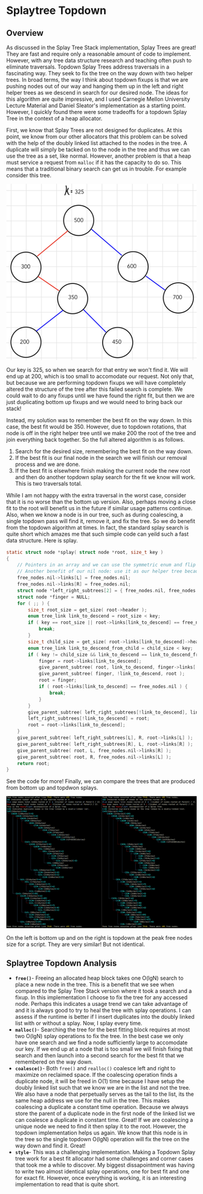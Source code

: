 # Splaytree Topdown

## Overview

As discussed in the Splay Tree Stack implementation, Splay Trees are great! They are fast and require only a reasonable amount of code to implement. However, with any tree data structure research and teaching often push to eliminate traversals. Topdown Splay Trees address traversals in a fascinating way. They seek to fix the tree on the way down with two helper trees. In broad terms, the way I think about topdown fixups is that we are pushing nodes out of our way and hanging them up in the left and right helper trees as we descend in search for our desired node. The ideas for this algorithm are quite impressive, and I used Carnegie Mellon University Lecture Material and Daniel Sleator's implementation as a starting point. However, I quickly found there were some tradeoffs for a topdown Splay Tree in the context of a heap allocator.

First, we know that Splay Trees are not designed for duplicates. At this point, we know from our other allocators that this problem can be solved with the help of the doubly linked list attached to the nodes in the tree. A duplicate will simply be tacked on to the node in the tree and thus we can use the tree as a set, like normal. However, another problem is that a heap must service a request from `malloc` if it has the capacity to do so. This means that a traditional binary search can get us in trouble. For example consider this tree.

![splaytree-topdown-problem](/images/splaytree-topdown-problem.png)

Our key is 325, so when we search for that entry we won't find it. We will end up at 200, which is too small to accomodate our request. Not only that, but because we are performing topdown fixups we will have completely altered the structure of the tree after this failed search is complete. We could wait to do any fixups until we have found the right fit, but then we are just duplicating bottom up fixups and we would need to bring back our stack!

Instead, my solution was to remember the best fit on the way down. In this case, the best fit would be 350. However, due to topdown rotations, that node is off in the right helper tree until we make 200 the root of the tree and join everything back together. So the full altered algorithm is as follows.

1. Search for the desired size, remembering the best fit on the way down.
2. If the best fit is our final node in the search we will finish our removal process and we are done.
3. If the best fit is elsewhere finish making the current node the new root and then do another topdown splay search for the fit we know will work. This is two traversals total.

While I am not happy with the extra traversal in the worst case, consider that it is no worse than the bottom up version. Also, perhaps moving a close fit to the root will benefit us in the future if similar usage patterns continue. Also, when we know a node is in our tree, such as during coalescing, a single topdown pass will find it, remove it, and fix the tree. So we do benefit from the topdown algorithm at times. In fact, the standard splay search is quite short which amazes me that such simple code can yeild such a fast data structure. Here is splay.

```c
static struct node *splay( struct node *root, size_t key )
{
    // Pointers in an array and we can use the symmetric enum and flip it to choose the Left or Right subtree.
    // Another benefit of our nil node: use it as our helper tree because we don't need its Left Right fields.
    free_nodes.nil->links[L] = free_nodes.nil;
    free_nodes.nil->links[R] = free_nodes.nil;
    struct node *left_right_subtrees[2] = { free_nodes.nil, free_nodes.nil };
    struct node *finger = NULL;
    for ( ;; ) {
        size_t root_size = get_size( root->header );
        enum tree_link link_to_descend = root_size < key;
        if ( key == root_size || root->links[link_to_descend] == free_nodes.nil ) {
            break;
        }
        size_t child_size = get_size( root->links[link_to_descend]->header );
        enum tree_link link_to_descend_from_child = child_size < key;
        if ( key != child_size && link_to_descend == link_to_descend_from_child ) {
            finger = root->links[link_to_descend];
            give_parent_subtree( root, link_to_descend, finger->links[!link_to_descend] );
            give_parent_subtree( finger, !link_to_descend, root );
            root = finger;
            if ( root->links[link_to_descend] == free_nodes.nil ) {
                break;
            }
        }
        give_parent_subtree( left_right_subtrees[!link_to_descend], link_to_descend, root );
        left_right_subtrees[!link_to_descend] = root;
        root = root->links[link_to_descend];
    }
    give_parent_subtree( left_right_subtrees[L], R, root->links[L] );
    give_parent_subtree( left_right_subtrees[R], L, root->links[R] );
    give_parent_subtree( root, L, free_nodes.nil->links[R] );
    give_parent_subtree( root, R, free_nodes.nil->links[L] );
    return root;
}
```

See the code for more! Finally, we can compare the trees that are produced from bottom up and topdwon splays.

![splay-compare](/images/splay-compare.png)

On the left is bottom up and on the right is topdown at the peak free nodes size for a script. They are very similar! But not identical.

## Splaytree Topdown Analysis

- **`free()`**- Freeing an allocated heap block takes one O(lgN) search to place a new node in the tree. This is a benefit that we see when compared to the Splay Tree Stack version where it took a search and a fixup. In this implementation I choose to fix the tree for any accessed node. Perhaps this indicates a usage trend we can take advantage of and it is always good to try to heal the tree with splay operations. I can assess if the runtime is better if I insert duplicates into the doubly linked list with or without a splay. Now, I splay every time.
- **`malloc()`**- Searching the tree for the best fitting block requires at most two O(lgN) splay operations to fix the tree. In the best case we only have one search and we find a node sufficiently large to accomodate our key. If we end up at a node that is too small we will finish fixing that search and then launch into a second search for the best fit that we remembered on the way down.
- **`coalesce()`**- Both `free()` and `realloc()` coalesce left and right to maximize on reclaimed space. If the coalescing operation finds a duplicate node, it will be freed in O(1) time because I have setup the doubly linked list such that we know we are in the list and not the tree. We also have a node that perpetually serves as the tail to the list, its the same heap address we use for the null in the tree. This makes coalescing a duplicate a constant time operation. Because we always store the parent of a duplicate node in the first node of the linked list we can coalesce a duplicate in constant time. Great! If we are coalescing a unique node we need to find it then splay it to the root. However, the topdown implementation helps us again. We know that this node is in the tree so the single topdown O(lgN) operation will fix the tree on the way down and find it. Great!
- **`style`**- This was a challenging implementation. Making a Topdown Splay tree work for a best fit allocator had some challenges and corner cases that took me a while to discover. My biggest dissapointment was having to write two almost identical splay operations, one for best fit and one for exact fit. However, once everything is working, it is an interesting implementation to read that is quite short.


